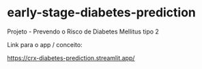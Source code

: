 # early-stage-diabetes-prediction


Projeto - Prevendo o Risco de Diabetes Mellitus tipo 2

Link para o app / conceito:

https://crx-diabetes-prediction.streamlit.app/
